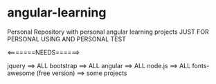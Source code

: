 # angular-learning
Personal Repository with personal angular learning projects
JUST FOR PERSONAL USING AND PERSONAL TEST

<=======NEEDS======>

jquery ==> ALL
bootstrap ==> ALL
angular ==> ALL
node.js ==> ALL
fonts-awesome (free version) ==> some projects

